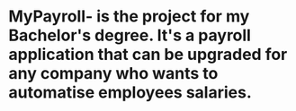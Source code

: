 # MyPayroll- is the project for my Bachelor's degree. It's a payroll application that can be upgraded for any company who wants to automatise employees salaries. 
